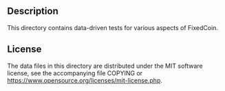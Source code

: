 Description
------------

This directory contains data-driven tests for various aspects of FixedCoin.

License
--------

The data files in this directory are distributed under the MIT software
license, see the accompanying file COPYING or
https://www.opensource.org/licenses/mit-license.php.


